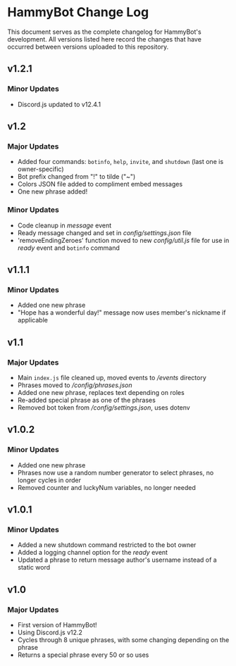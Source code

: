 # HammyBot Change Log
This document serves as the complete changelog for HammyBot's development. All versions listed here record the changes that have occurred between versions uploaded to this repository.

## v1.2.1
### Minor Updates
- Discord.js updated to v12.4.1

## v1.2
### Major Updates
- Added four commands: `botinfo`, `help`, `invite`, and `shutdown` (last one is owner-specific)
- Bot prefix changed from "!" to tilde ("~")
- Colors JSON file added to compliment embed messages
- One new phrase added!
### Minor Updates
- Code cleanup in *message* event
- Ready message changed and set in *config/settings.json* file
- 'removeEndingZeroes' function moved to new *config/util.js* file for use in *ready* event and `botinfo` command

## v1.1.1
### Minor Updates
- Added one new phrase
- "Hope <name> has a wonderful day!" message now uses member's nickname if applicable

## v1.1
### Major Updates
- Main `index.js` file cleaned up, moved events to */events* directory
- Phrases moved to */config/phrases.json*
- Added one new phrase, replaces text depending on roles
- Re-added special phrase as one of the phrases
- Removed bot token from */config/settings.json*, uses dotenv

## v1.0.2
### Minor Updates
- Added one new phrase
- Phrases now use a random number generator to select phrases, no longer cycles in order
- Removed counter and luckyNum variables, no longer needed

## v1.0.1
### Minor Updates
- Added a new shutdown command restricted to the bot owner
- Added a logging channel option for the *ready* event
- Updated a phrase to return message author's username instead of a static word

## v1.0
### Major Updates
- First version of HammyBot!
- Using Discord.js v12.2
- Cycles through 8 unique phrases, with some changing depending on the phrase
- Returns a special phrase every 50 or so uses
